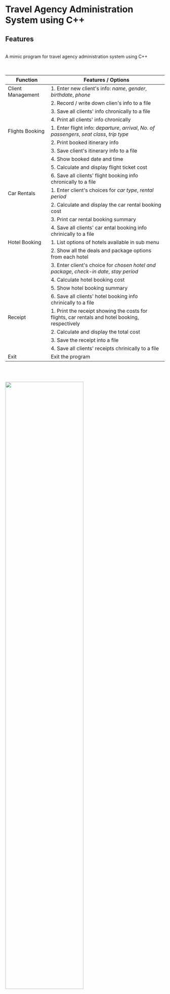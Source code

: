 # Travel Agency Administration System using C++

## Features
<br>
A mimic program for travel agency administration system using C++
<br>
<br>
<br>

| Function | Features / Options                     |
|----------|------------------------------|
|Client Management  | 1. Enter new client's info: *name*, *gender*, *birthdate*, *phone* 
|                   | 2. Record / write down clien's info to a file
|                   | 3. Save all clients' info chronically to a file
|                   | 4. Print all clients' info chronically
|Flights Booking    | 1. Enter flight info: *departure*, *arrival*, *No. of passengers*, *seat class*, *trip type*
|                   | 2. Print booked itinerary info
|                   | 3. Save client's itinerary info to a file
|                   | 4. Show booked date and time
|                   | 5. Calculate and display flight ticket cost
|                   | 6. Save all clients' flight booking info chronically to a file
|Car Rentals        | 1. Enter client's choices for *car type*, *rental period* 
|                   | 2. Calculate and display the car rental booking cost
|                   | 3. Print car rental booking summary
|                   | 4. Save all clients' car ental booking info chrinically to a file
|Hotel Booking      | 1. List options of hotels available in sub menu
|                   | 2. Show all the deals and package options from each hotel
|                   | 3. Enter client's choice for *chosen hotel and package*, *check-in date*, *stay period*
|                   | 4. Calculate hotel booking cost
|                   | 5. Show hotel booking summary
|                   | 6. Save all clients' hotel booking info chrinically to a file
|Receipt            | 1. Print the receipt showing the costs for flights, car rentals and hotel booking, respectively 
|                   | 2. Calculate and display the total cost
|                   | 3. Save the receipt into a file
|                   | 4. Save all clients' receipts chrinically to a file
|Exit               | Exit the program

<br><br>

<img src="https://i.postimg.cc/rwkzDZ19/Screenshot-2022-02-03-124953.jpg" width="70%" height="70%">